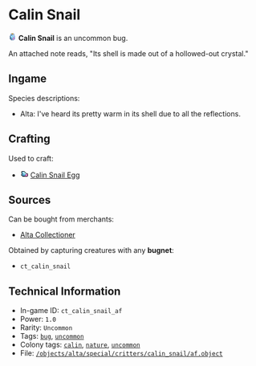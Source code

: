 # Calin Snail

<img src="https://raw.githubusercontent.com/Ceterai/Enternia/main/objects/alta/special/critters/calin_snail/icon.png" alt="Calin Snail icon" loading="lazy" height="16px" width="auto" /> **Calin Snail** is an uncommon bug.

An attached note reads, "Its shell is made out of a hollowed-out crystal."

## Ingame

Species descriptions:

- Alta: I've heard its pretty warm in its shell due to all the reflections.

## Crafting

Used to craft:

- <img src="https://raw.githubusercontent.com/Ceterai/Enternia/main/items/active/alta/spawners/critters/ct_calin_snail_egg.png" alt="Calin Snail Egg icon" loading="lazy" height="16px" width="auto" /> [Calin Snail Egg](https://ceterai.github.io/MyEnternia/Wiki/CalinSnailEgg)

## Sources

Can be bought from merchants:

- [Alta Collectioner](https://ceterai.github.io/MyEnternia/Wiki/AltaCollectioner)

Obtained by capturing creatures with any **bugnet**:

- `ct_calin_snail`

## Technical Information

- In-game ID: `ct_calin_snail_af`
- Power: `1.0`
- Rarity: `Uncommon`
- Tags: [`bug`](https://ceterai.github.io/MyEnternia/Wiki/Tags/Bug), [`uncommon`](https://ceterai.github.io/MyEnternia/Wiki/Tags/Uncommon)
- Colony tags: [`calin`](https://ceterai.github.io/MyEnternia/Wiki/Tags/Calin), [`nature`](https://ceterai.github.io/MyEnternia/Wiki/Tags/Nature), [`uncommon`](https://ceterai.github.io/MyEnternia/Wiki/Tags/Uncommon)
- File: [`/objects/alta/special/critters/calin_snail/af.object`](https://github.com/Ceterai/Enternia/blob/main/objects/alta/special/critters/calin_snail/af.object)
